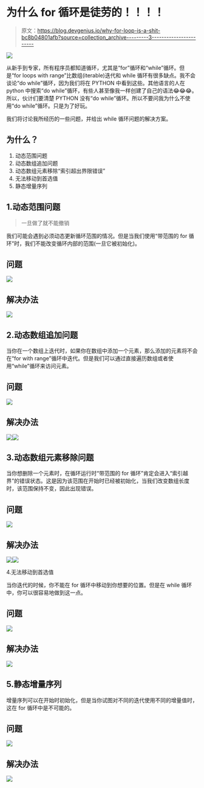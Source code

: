 # 为什么 for 循环是徒劳的！！！！

> 原文：<https://blog.devgenius.io/why-for-loop-is-a-shit-bc8b04801afb?source=collection_archive---------3----------------------->

![](img/68911e938e186a6bfa3474ef2afc4bd9.png)

从新手到专家，所有程序员都知道循环，尤其是“for”循环和“while”循环。但是“for loops with range”比数组(iterable)迭代和 while 循环有很多缺点。我不会谈论“do while”循环，因为我们将在 PYTHON 中看到这些。其他语言的人在 python 中搜索“do while”循环，有些人甚至像我一样创建了自己的语法😂😂😂。所以，伙计们要清楚 PYTHON 没有“do while”循环。所以不要问我为什么不使用“do while”循环。只是为了好玩。

我们将讨论我所经历的一些问题，并给出 while 循环问题的解决方案。

## 为什么？

1.  动态范围问题
2.  动态数组追加问题
3.  动态数组元素移除“索引超出界限错误”
4.  无法移动到首选值
5.  静态增量序列

## 1.动态范围问题

> 一旦做了就不能撤销

我们可能会遇到必须动态更新循环范围的情况。但是当我们使用“带范围的 for 循环”时，我们不能改变循环内部的范围(一旦它被初始化)。

## 问题

![](img/0ac1658d30e905e661e3a20e430b8c9c.png)

## 解决办法

![](img/2a9ce2538991d75856d8c2d9df7d1c22.png)

## 2.动态数组追加问题

当你在一个数组上迭代时，如果你在数组中添加一个元素，那么添加的元素将不会在“for with range”循环中迭代。但是我们可以通过直接遍历数组或者使用“while”循环来访问元素。

## 问题

![](img/c64e5444db9c128b25fd16a28001984c.png)

## 解决办法

![](img/e578ff7e7bcaea312d738cf25302c12a.png)![](img/16e8350ec813072157842e4738fc2193.png)

## 3.动态数组元素移除问题

当你想删除一个元素时，在循环运行时“带范围的 for 循环”肯定会进入“索引越界”的错误状态。这是因为该范围在开始时已经被初始化，当我们改变数组长度时，该范围保持不变，因此出现错误。

## 问题

![](img/0b619198ab4836882b3bc2b85911783f.png)

## 解决办法

![](img/7c6ad39c655ee635f5a20a604d138eeb.png)![](img/cc1b9112399cda18de0913437de8d224.png)

4.无法移动到首选值

当你迭代的时候，你不能在 for 循环中移动到你想要的位置。但是在 while 循环中，你可以很容易地做到这一点。

## 问题

![](img/d9f69453b4b71ebcdab4cbd26c8045fb.png)

## 解决办法

![](img/96bf23d439232f90361f593b78ce1bec.png)

## 5.静态增量序列

增量序列可以在开始时初始化，但是当你试图对不同的迭代使用不同的增量值时，这在 for 循环中是不可能的。

## 问题

![](img/975707538f7e2381f8afd3870a8c8009.png)

## 解决办法

![](img/0677e5600ae4dc85d2fa72e4c56dd673.png)